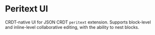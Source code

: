 # Peritext UI

CRDT-native UI for JSON CRDT `peritext` extension. Supports block-level and
inline-level collaborative editing, with the ability to nest blocks.
